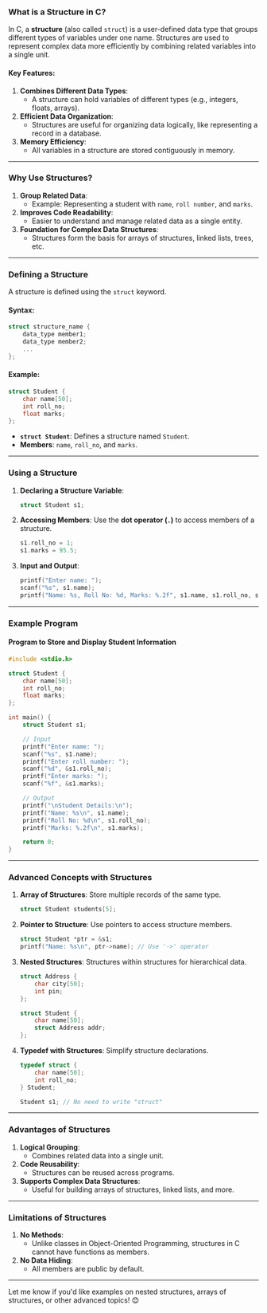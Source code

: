 ### **What is a Structure in C?**

In C, a **structure** (also called `struct`) is a user-defined data type that groups different types of variables under one name. Structures are used to represent complex data more efficiently by combining related variables into a single unit.

#### **Key Features**:
1. **Combines Different Data Types**:
   - A structure can hold variables of different types (e.g., integers, floats, arrays).
2. **Efficient Data Organization**:
   - Structures are useful for organizing data logically, like representing a record in a database.
3. **Memory Efficiency**:
   - All variables in a structure are stored contiguously in memory.

---

### **Why Use Structures?**

1. **Group Related Data**:
   - Example: Representing a student with `name`, `roll number`, and `marks`.
2. **Improves Code Readability**:
   - Easier to understand and manage related data as a single entity.
3. **Foundation for Complex Data Structures**:
   - Structures form the basis for arrays of structures, linked lists, trees, etc.

---

### **Defining a Structure**

A structure is defined using the `struct` keyword.

#### **Syntax**:
```c
struct structure_name {
    data_type member1;
    data_type member2;
    ...
};
```

#### **Example**:
```c
struct Student {
    char name[50];
    int roll_no;
    float marks;
};
```

- **`struct Student`**: Defines a structure named `Student`.
- **Members**: `name`, `roll_no`, and `marks`.

---

### **Using a Structure**

1. **Declaring a Structure Variable**:
   ```c
   struct Student s1;
   ```

2. **Accessing Members**:
   Use the **dot operator (`.`)** to access members of a structure.
   ```c
   s1.roll_no = 1;
   s1.marks = 95.5;
   ```

3. **Input and Output**:
   ```c
   printf("Enter name: ");
   scanf("%s", s1.name);
   printf("Name: %s, Roll No: %d, Marks: %.2f", s1.name, s1.roll_no, s1.marks);
   ```

---

### **Example Program**

#### **Program to Store and Display Student Information**
```c
#include <stdio.h>

struct Student {
    char name[50];
    int roll_no;
    float marks;
};

int main() {
    struct Student s1;

    // Input
    printf("Enter name: ");
    scanf("%s", s1.name);
    printf("Enter roll number: ");
    scanf("%d", &s1.roll_no);
    printf("Enter marks: ");
    scanf("%f", &s1.marks);

    // Output
    printf("\nStudent Details:\n");
    printf("Name: %s\n", s1.name);
    printf("Roll No: %d\n", s1.roll_no);
    printf("Marks: %.2f\n", s1.marks);

    return 0;
}
```

---

### **Advanced Concepts with Structures**

1. **Array of Structures**:
   Store multiple records of the same type.
   ```c
   struct Student students[5];
   ```

2. **Pointer to Structure**:
   Use pointers to access structure members.
   ```c
   struct Student *ptr = &s1;
   printf("Name: %s\n", ptr->name); // Use '->' operator
   ```

3. **Nested Structures**:
   Structures within structures for hierarchical data.
   ```c
   struct Address {
       char city[50];
       int pin;
   };

   struct Student {
       char name[50];
       struct Address addr;
   };
   ```

4. **Typedef with Structures**:
   Simplify structure declarations.
   ```c
   typedef struct {
       char name[50];
       int roll_no;
   } Student;

   Student s1; // No need to write "struct"
   ```

---

### **Advantages of Structures**
1. **Logical Grouping**:
   - Combines related data into a single unit.
2. **Code Reusability**:
   - Structures can be reused across programs.
3. **Supports Complex Data Structures**:
   - Useful for building arrays of structures, linked lists, and more.

---

### **Limitations of Structures**
1. **No Methods**:
   - Unlike classes in Object-Oriented Programming, structures in C cannot have functions as members.
2. **No Data Hiding**:
   - All members are public by default.

---

Let me know if you'd like examples on nested structures, arrays of structures, or other advanced topics! 😊